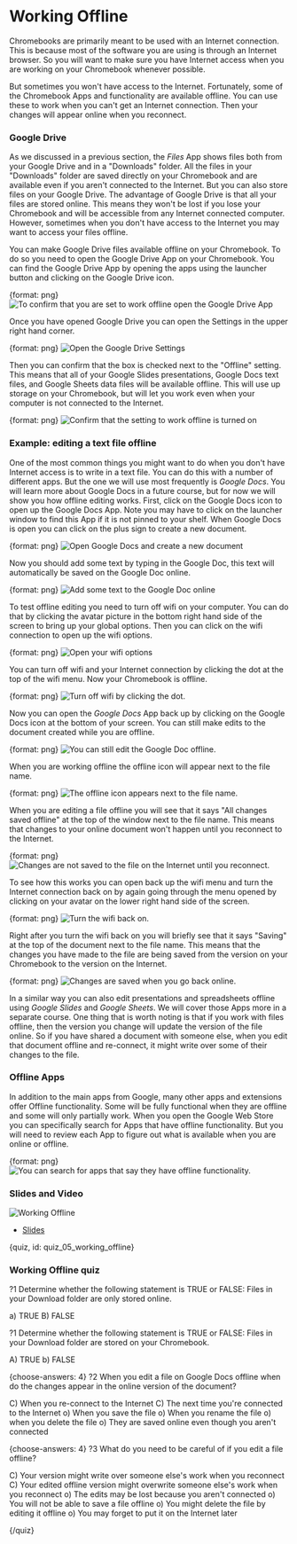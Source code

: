# Working Offline

Chromebooks are primarily meant to be used with an Internet connection. This is because most of the software you are using is through an Internet browser. So you will want to make sure you have Internet access when you are working on your Chromebook whenever possible. 

But sometimes you won't have access to the Internet. Fortunately, some of the Chromebook Apps and functionality are available offline. You can use these to work when you can't get an Internet connection. Then your changes will appear online when you reconnect. 


### Google Drive

As we discussed in a previous section, the _Files_ App shows files both from your Google Drive and in a "Downloads" folder. All the files in your "Downloads" folder are saved directly on your Chromebook and are available even if you aren't connected to the Internet. But you can also store files on your Google Drive. The advantage of Google Drive is that all your files are stored online. This means they won't be lost if you lose your Chromebook and will be accessible from any Internet connected computer. However, sometimes when you don't have access to the Internet you may want to access your files offline. 

You can make Google Drive files available offline on your Chromebook. To do so you need to open the Google Drive App on your Chromebook. You can find the Google Drive App by opening the apps using the launcher button and clicking on the Google Drive icon. 


{format: png}
![To confirm that you are set to work offline open the Google Drive App](https://docs.google.com/presentation/d/1OfWCdEL_1NMfa4C5Paz8iOzYaQHFg_60uD0rmpyfjtA/export/png?id=1OfWCdEL_1NMfa4C5Paz8iOzYaQHFg_60uD0rmpyfjtA&pageid=g3a97bbb8d6_0_12)

Once you have opened Google Drive you can open the Settings in the upper right hand corner. 

{format: png}
![Open the Google Drive Settings](https://docs.google.com/presentation/d/1OfWCdEL_1NMfa4C5Paz8iOzYaQHFg_60uD0rmpyfjtA/export/png?id=1OfWCdEL_1NMfa4C5Paz8iOzYaQHFg_60uD0rmpyfjtA&pageid=g3b11569432_0_15)


Then you can confirm that the box is checked next to the "Offline" setting. This means that all of your Google Slides presentations, Google Docs text files, and Google Sheets data files will be available offline. This will use up storage on your Chromebook, but will let you work even when your computer is not connected to the Internet. 

{format: png}
![Confirm that the setting to work offline is turned on](https://docs.google.com/presentation/d/1OfWCdEL_1NMfa4C5Paz8iOzYaQHFg_60uD0rmpyfjtA/export/png?id=1OfWCdEL_1NMfa4C5Paz8iOzYaQHFg_60uD0rmpyfjtA&pageid=g3b11569432_0_26)


### Example: editing a text file offline

One of the most common things you might want to do when you don't have Internet access is to write in a text file. You can do this with a number of different apps. But the one we will use most frequently is _Google Docs_. You will learn more about Google Docs in a future course, but for now we will show you how offline editing works. First, click on the Google Docs icon to open up the Google Docs App. Note you may have to click on the launcher window to find this App if it is not pinned to your shelf. When Google Docs is open you can click on the plus sign to create a new document. 


{format: png}
![Open Google Docs and create a new document](https://docs.google.com/presentation/d/1OfWCdEL_1NMfa4C5Paz8iOzYaQHFg_60uD0rmpyfjtA/export/png?id=1OfWCdEL_1NMfa4C5Paz8iOzYaQHFg_60uD0rmpyfjtA&pageid=g3b11569432_0_64)


Now you should add some text by typing in the Google Doc, this text will automatically be saved on the Google Doc online. 

{format: png}
![Add some text to the Google Doc online](https://docs.google.com/presentation/d/1OfWCdEL_1NMfa4C5Paz8iOzYaQHFg_60uD0rmpyfjtA/export/png?id=1OfWCdEL_1NMfa4C5Paz8iOzYaQHFg_60uD0rmpyfjtA&pageid=g3b11569432_0_70)


To test offline editing you need to turn off wifi on your computer. You can do that by clicking the avatar picture in the bottom right hand side of the screen to bring up your global options. Then you can click on the wifi connection to open up the wifi options. 


{format: png}
![Open your wifi options](https://docs.google.com/presentation/d/1OfWCdEL_1NMfa4C5Paz8iOzYaQHFg_60uD0rmpyfjtA/export/png?id=1OfWCdEL_1NMfa4C5Paz8iOzYaQHFg_60uD0rmpyfjtA&pageid=g3b11569432_0_39)


You can turn off wifi and your Internet connection by clicking the dot at the top of the wifi menu. Now your Chromebook is offline. 

{format: png}
![Turn off wifi by clicking the dot.](https://docs.google.com/presentation/d/1OfWCdEL_1NMfa4C5Paz8iOzYaQHFg_60uD0rmpyfjtA/export/png?id=1OfWCdEL_1NMfa4C5Paz8iOzYaQHFg_60uD0rmpyfjtA&pageid=g3b11569432_0_44)


Now you can open the _Google Docs_ App back up by clicking on the Google Docs icon at the bottom of your screen. You can still make edits to the document created while you are offline. 


{format: png}
![You can still edit the Google Doc offline.](https://docs.google.com/presentation/d/1OfWCdEL_1NMfa4C5Paz8iOzYaQHFg_60uD0rmpyfjtA/export/png?id=1OfWCdEL_1NMfa4C5Paz8iOzYaQHFg_60uD0rmpyfjtA&pageid=g3b11569432_0_49)


When you are working offline the offline icon will appear next to the file name. 

{format: png}
![The offline icon appears next to the file name.](https://docs.google.com/presentation/d/1OfWCdEL_1NMfa4C5Paz8iOzYaQHFg_60uD0rmpyfjtA/export/png?id=1OfWCdEL_1NMfa4C5Paz8iOzYaQHFg_60uD0rmpyfjtA&pageid=g3b11569432_0_101)


When you are editing a file offline you will see that it says "All changes saved offline" at the top of the window next to the file name. This means that changes to your online document won't happen until you reconnect to the Internet.  

{format: png}
![Changes are not saved to the file on the Internet until you reconnect.](https://docs.google.com/presentation/d/1OfWCdEL_1NMfa4C5Paz8iOzYaQHFg_60uD0rmpyfjtA/export/png?id=1OfWCdEL_1NMfa4C5Paz8iOzYaQHFg_60uD0rmpyfjtA&pageid=g3b11569432_0_119)

To see how this works you can open back up the wifi menu and turn the Internet connection back on by again going through the menu opened by clicking on your avatar on the lower right hand side of the screen. 

{format: png}
![Turn the wifi back on.](https://docs.google.com/presentation/d/1OfWCdEL_1NMfa4C5Paz8iOzYaQHFg_60uD0rmpyfjtA/export/png?id=1OfWCdEL_1NMfa4C5Paz8iOzYaQHFg_60uD0rmpyfjtA&pageid=g3b11569432_0_54)


Right after you turn the wifi back on you will briefly see that it says "Saving" at the top of the document next to the file name. This means that the changes you have made to the file are being saved from the version on your Chromebook to the version on the Internet. 

{format: png}
![Changes are saved when you go back online.](https://docs.google.com/presentation/d/1OfWCdEL_1NMfa4C5Paz8iOzYaQHFg_60uD0rmpyfjtA/export/png?id=1OfWCdEL_1NMfa4C5Paz8iOzYaQHFg_60uD0rmpyfjtA&pageid=g3b11569432_0_59)

In a similar way you can also edit presentations and spreadsheets offline using _Google Slides_ and _Google Sheets_. We will cover those Apps more in a separate course. One thing that is worth noting is that if you work with files offline, then the version you change will update the version of the file online. So if you have shared a document with someone else, when you edit that document offline and re-connect, it might write over some of their changes to the file. 


### Offline Apps

In addition to the main apps from Google, many other apps and extensions offer Offline functionality. Some will be fully functional when they are offline and some will only partially work. When you open the Google Web Store you can specifically search for Apps that have offline functionality. But you will need to review each App to figure out what is available when you are online or offline. 


{format: png}
![You can search for apps that say they have offline functionality. ](https://docs.google.com/presentation/d/1OfWCdEL_1NMfa4C5Paz8iOzYaQHFg_60uD0rmpyfjtA/export/png?id=1OfWCdEL_1NMfa4C5Paz8iOzYaQHFg_60uD0rmpyfjtA&pageid=g3b11569432_0_130)



### Slides and Video

![Working Offline](https://www.youtube.com/watch?v=fPjllOjkTtU)

* [Slides](https://docs.google.com/presentation/d/1OfWCdEL_1NMfa4C5Paz8iOzYaQHFg_60uD0rmpyfjtA/edit?usp=sharing)


{quiz, id: quiz_05_working_offline}

### Working Offline quiz

?1 Determine whether the following statement is TRUE or FALSE: Files in your Download folder are only stored online.

a) TRUE
B) FALSE

?1 Determine whether the following statement is TRUE or FALSE: Files in your Download folder are stored on your Chromebook.

A) TRUE
b) FALSE

{choose-answers: 4}
?2 When you edit a file on Google Docs offline when do the changes appear in the online version of the document? 

C) When you re-connect to the Internet
C) The next time you're connected to the Internet
o) When you save the file 
o) When you rename the file
o) when you delete the file
o) They are saved online even though you aren't connected

{choose-answers: 4}
?3 What do you need to be careful of if you edit a file offline? 

C) Your version might write over someone else's work when you reconnect
C) Your edited offline version might overwrite someone else's work when you reconnect
o) The edits may be lost because you aren't connected
o) You will not be able to save a file offline
o) You might delete the file by editing it offline
o) You may forget to put it on the Internet later

{/quiz}

